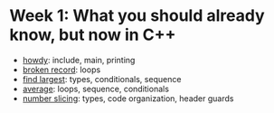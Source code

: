 # Week 1: What you should already know, but now in C++
* [howdy](howdy): include, main, printing
* [broken record](broken_record): loops
* [find largest](find_largest): types, conditionals, sequence
* [average](average): loops, sequence, conditionals
* [number slicing](number_slicing): types, code organization, header guards
